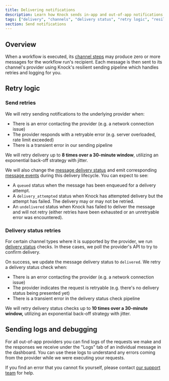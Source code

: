 ```yaml
---
title: Delivering notifications
description: Learn how Knock sends in-app and out-of-app notifications to email, SMS, push, and chat channels (such as Slack).
tags: ["delivery", "channels", "delivery status", "retry logic", "resilience"]
section: Send notifications
---
```


## Overview

When a workflow is executed, its [channel steps](/designing-workflows/channel-step) may produce zero or more messages for the workflow run's recipient. Each message is then sent to its channel's provider using Knock's resilient sending pipeline which handles retries and logging for you.

## Retry logic

### Send retries

We will retry sending notifications to the underlying provider when:

- There is an error contacting the provider (e.g. a network connection issue)
- The provider responds with a retryable error (e.g. server overloaded, rate limit exceeded)
- There is a transient error in our sending pipeline

We will retry delivery up to **8 times over a 30-minute window**, utilizing an exponential back-off strategy with jitter.

We will also change the [message delivery status](/send-notifications/message-statuses#delivery-status) and emit corresponding [message events](/send-notifications/message-statuses#message-events) during this delivery lifecycle. You can expect to see:

- A `queued` status when the message has been enqueued for a delivery attempt.
- A `delivery_attempted` status when Knock has attempted delivery but the attempt has failed. The delivery may or may not be retried.
- An `undelivered` status when Knock has failed to deliver the message and will not retry (either retries have been exhausted or an unretryable error was encountered).

### Delivery status retries

For certain channel types where it is supported by the provider, we run [delivery status](/send-notifications/message-statuses#delivery-status) checks. In these cases, we poll the provider's API to try to confirm delivery.

On success, we update the message delivery status to `delivered`. We retry a delivery status check when:

- There is an error contacting the provider (e.g. a network connection issue)
- The provider indicates the request is retryable (e.g. there's no delivery status being presented yet)
- There is a transient error in the delivery status check pipeline

We will retry delivery status checks up to **10 times over a 30-minute window,** utilizing an exponential back-off strategy with jitter.

## Sending logs and debugging

For all out-of-app providers you can find logs of the requests we make and the responses we receive under the "Logs" tab of an individual message in the dashboard. You can use these logs to understand any errors coming from the provider while we were executing your requests.

If you find an error that you cannot fix yourself, please contact [our support team](mailto:support@knock.app) for help.
